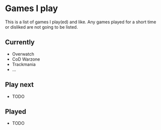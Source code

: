 # Games I play

This is a list of games I play(ed) and like. Any games played for a short time or disliked are not going to be listed.

## Currently

- Overwatch
- CoD Warzone
- Trackmania
- ...

## Play next

- TODO

## Played

- TODO
